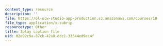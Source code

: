 ```yaml
---
content_type: resource
description: ''
file: https://ol-ocw-studio-app-production.s3.amazonaws.com/courses/18-01sc-single-variable-calculus-fall-2010/02e92c9a87cb42a0ddc133544ed9ec4f_ryLdyDrBfvI.srt
file_type: application/x-subrip
resourcetype: Other
title: 3play caption file
uid: 02e92c9a-87cb-42a0-ddc1-33544ed9ec4f
---
```

